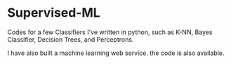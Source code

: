# Supervised-ML
Codes for a few Classifiers I've written in python, such as K-NN, Bayes Classifier, Decision Trees, and Perceptrons.

I have also built a machine learning web service. the code is also available.


